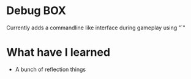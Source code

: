 # Debug BOX
Currently adds a commandline like interface during gameplay using "`"

# What have I learned
 - A bunch of reflection things 
